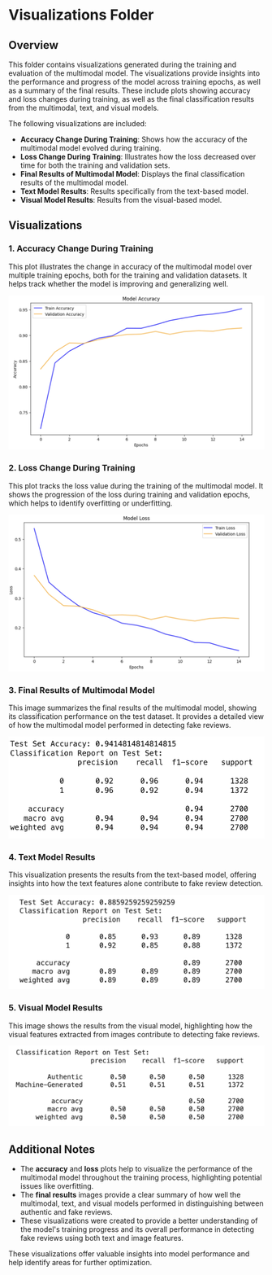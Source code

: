 # Visualizations Folder

## Overview

This folder contains visualizations generated during the training and evaluation of the multimodal model. The visualizations provide insights into the performance and progress of the model across training epochs, as well as a summary of the final results. These include plots showing accuracy and loss changes during training, as well as the final classification results from the multimodal, text, and visual models.

The following visualizations are included:

- **Accuracy Change During Training**: Shows how the accuracy of the multimodal model evolved during training.
- **Loss Change During Training**: Illustrates how the loss decreased over time for both the training and validation sets.
- **Final Results of Multimodal Model**: Displays the final classification results of the multimodal model.
- **Text Model Results**: Results specifically from the text-based model.
- **Visual Model Results**: Results from the visual-based model.

## Visualizations

### 1. **Accuracy Change During Training**
This plot illustrates the change in accuracy of the multimodal model over multiple training epochs, both for the training and validation datasets. It helps track whether the model is improving and generalizing well.

![Accuracy Change During Training](Accuracy_Change.jpg)

### 2. **Loss Change During Training**
This plot tracks the loss value during the training of the multimodal model. It shows the progression of the loss during training and validation epochs, which helps to identify overfitting or underfitting.

![Loss Change During Training](Loss_Change.jpg)

### 3. **Final Results of Multimodal Model**
This image summarizes the final results of the multimodal model, showing its classification performance on the test dataset. It provides a detailed view of how the multimodal model performed in detecting fake reviews.

![Final Results of Multimodal Model](multi_result.jpg)

### 4. **Text Model Results**
This visualization presents the results from the text-based model, offering insights into how the text features alone contribute to fake review detection.

![Text Model Results](text_result.jpg)

### 5. **Visual Model Results**
This image shows the results from the visual model, highlighting how the visual features extracted from images contribute to detecting fake reviews.

![Visual Model Results](visual_result.jpg)

## Additional Notes

- The **accuracy** and **loss** plots help to visualize the performance of the multimodal model throughout the training process, highlighting potential issues like overfitting.
- The **final results** images provide a clear summary of how well the multimodal, text, and visual models performed in distinguishing between authentic and fake reviews.
- These visualizations were created to provide a better understanding of the model's training progress and its overall performance in detecting fake reviews using both text and image features.

These visualizations offer valuable insights into model performance and help identify areas for further optimization.
